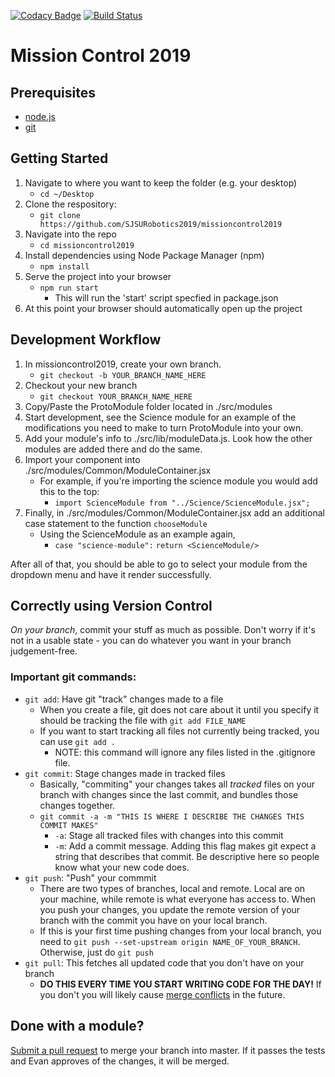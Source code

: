 [![Codacy Badge](https://api.codacy.com/project/badge/Grade/59b532d0adb04236993e83004b167bbb)](https://www.codacy.com/app/ariskoumis/missioncontrol2019?utm_source=github.com&amp;utm_medium=referral&amp;utm_content=SJSURobotics2019/missioncontrol2019&amp;utm_campaign=Badge_Grade)
[![Build Status](https://travis-ci.org/SJSURobotics2019/missioncontrol2019.svg?branch=master)](https://travis-ci.org/SJSURobotics2019/missioncontrol2019)

# Mission Control 2019

## Prerequisites
- [node.js](https://nodejs.org/en/)
- [git](https://git-scm.com/book/en/v2/Getting-Started-Installing-Git)

## Getting Started
1. Navigate to where you want to keep the folder (e.g. your desktop)
    - ```cd ~/Desktop```
2. Clone the respository: 
    - ```git clone https://github.com/SJSURobotics2019/missioncontrol2019```
3. Navigate into the repo
    - ```cd missioncontrol2019```
4. Install dependencies using Node Package Manager (npm)
    - ```npm install```
5. Serve the project into your browser
    - ```npm run start```
        -  This will run the 'start' script specfied in package.json
6. At this point your browser should automatically open up the project

## Development Workflow
1. In missioncontrol2019, create your own branch.
    - ```git checkout -b YOUR_BRANCH_NAME_HERE```
2. Checkout your new branch
    - ```git checkout YOUR_BRANCH_NAME_HERE```
3. Copy/Paste the ProtoModule folder located in ./src/modules
4. Start development, see the Science module for an example of the modifications you need to make to turn ProtoModule into your own.
5. Add your module's info to ./src/lib/moduleData.js. Look how the other modules are added there and do the same.
6. Import your component into ./src/modules/Common/ModuleContainer.jsx
    - For example, if you're importing the science module you would add this to the top:
         - ```import ScienceModule from "../Science/ScienceModule.jsx";```
7. Finally, in ./src/modules/Common/ModuleContainer.jsx add an additional case statement to the function ```chooseModule```
    - Using the ScienceModule as an example again,
         - ```case "science-module":```
                ```return <ScienceModule/>```

After all of that, you should be able to go to select your module from the dropdown menu and have it render successfully. 

## Correctly using Version Control
*On your branch*, commit your stuff as much as possible. Don't worry if it's not in a usable state - you can do whatever you want in your branch judgement-free.

### Important git commands:
- ```git add```:  Have git "track" changes made to a file
    - When you create a file, git does not care about it until you specify it should be tracking the file with ```git add FILE_NAME```
    - If you want to start tracking all files not currently being tracked, you can use ```git add .```
        - NOTE: this command will ignore any files listed in the .gitignore file.
- ```git commit```: Stage changes made in tracked files
    - Basically, "commiting" your changes takes all *tracked* files on your branch with changes since the last commit, and bundles those changes together. 
    - ```git commit -a -m "THIS IS WHERE I DESCRIBE THE CHANGES THIS COMMIT MAKES"```
        - ```-a```: Stage all tracked files with changes into this commit
        - ```-m```: Add a commit message. Adding this flag makes git expect a string that describes that commit. Be descriptive here so people know what your new code does.
- ```git push```: "Push" your commmit
    - There are two types of branches, local and remote. Local are on your machine, while remote is what everyone has access to. When you push your changes, you update the remote version of your branch with the commit you have on your local branch.
    - If this is your first time pushing changes from your local branch, you need to ```git push --set-upstream origin NAME_OF_YOUR_BRANCH```. Otherwise, just do ```git push```
- ```git pull```: This fetches all updated code that you don't have on your branch 
    - **DO THIS EVERY TIME YOU START WRITING CODE FOR THE DAY!** If you don't you will likely cause [merge conflicts](https://help.github.com/articles/about-merge-conflicts/) in the future.

## Done with a module?
[Submit a pull request](https://github.com/SJSURobotics2019/missioncontrol2019/compare?expand=1) to merge your branch into master. If it passes the tests and Evan approves of the changes, it will be merged.
